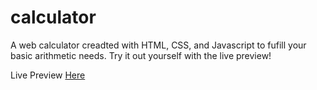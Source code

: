 # calculator
A web calculator creadted with HTML, CSS, and Javascript to fufill your basic arithmetic needs. Try it out yourself
with the live preview!

Live Preview [Here](https://dragonflyvalkyrie.github.io/calculator/)
